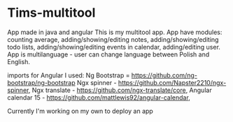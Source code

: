 # Tims-multitool
App made in java and angular
This is my multitool app.
App have modules: counting average, adding/showing/editing notes, adding/showing/editing todo lists, adding/showing/editing events in calendar,  adding/editing user.
App is multilanguage - user can change language between Polish and English.

imports for Angular I used:
Ng Bootstrap = https://github.com/ng-bootstrap/ng-bootstrap
Ngx spinner - https://github.com/Napster2210/ngx-spinner,
Ngx translate - https://github.com/ngx-translate/core,
Angular calendar 15 - https://github.com/mattlewis92/angular-calendar,

Currently I'm working on my own to deploy an app
